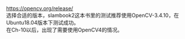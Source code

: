https://opencv.org/release/  
选择合适的版本，slambook2这本书里的测试推荐使用OpenCV-3.4.10，在Ubuntu18.04版本下测试成功。  
在Ch-10以后，出现了需要使用OpenCV4的情况。
